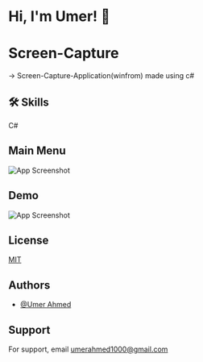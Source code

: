 # Hi, I'm Umer! 👋

# Screen-Capture

-> Screen-Capture-Application(winfrom) made using c#

## 🛠 Skills
C#

## Main Menu
![App Screenshot](https://github.com/imumer12/Screen-Capture/blob/main/capture.png)
## Demo
![App Screenshot](https://github.com/imumer12/Screen-Capture/blob/main/screenShort.png)

## License

[MIT](https://choosealicense.com/licenses/mit/)


## Authors

- [@Umer Ahmed](https://www.github.com/imumer12)


## Support

For support, email umerahmed1000@gmail.com
